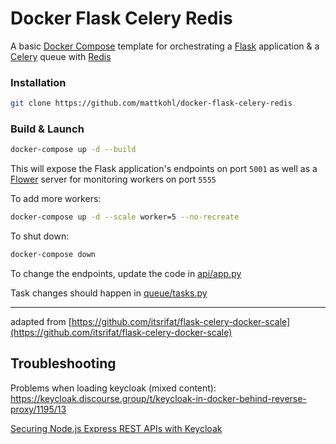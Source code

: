 # Docker Flask Celery Redis

A basic [Docker Compose](https://docs.docker.com/compose/) template for orchestrating a [Flask](http://flask.pocoo.org/) application & a [Celery](http://www.celeryproject.org/) queue with [Redis](https://redis.io/)

### Installation

```bash
git clone https://github.com/mattkohl/docker-flask-celery-redis
```

### Build & Launch

```bash
docker-compose up -d --build
```

This will expose the Flask application's endpoints on port `5001` as well as a [Flower](https://github.com/mher/flower) server for monitoring workers on port `5555`

To add more workers:
```bash
docker-compose up -d --scale worker=5 --no-recreate
```

To shut down:

```bash
docker-compose down
```

To change the endpoints, update the code in [api/app.py](api/src/app.py)

Task changes should happen in [queue/tasks.py](celery-queue/src/tasks.py) 

---

adapted from [https://github.com/itsrifat/flask-celery-docker-scale](https://github.com/itsrifat/flask-celery-docker-scale)

## Troubleshooting
Problems when loading keycloak (mixed content):
https://keycloak.discourse.group/t/keycloak-in-docker-behind-reverse-proxy/1195/13

[Securing Node.js Express REST APIs with Keycloak](https://medium.com/devops-dudes/securing-node-js-express-rest-apis-with-keycloak-a4946083be51)